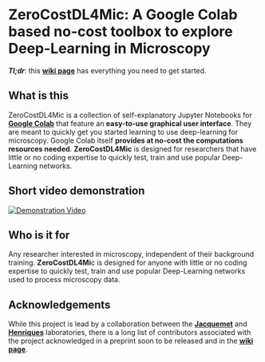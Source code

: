 # ZeroCostDL4Mic: A Google Colab based no-cost toolbox to explore Deep-Learning in Microscopy

_**Tl;dr**_: this [**wiki page**][wikiPage] has everything you need to get started.

## What is this

ZeroCostDL4Mic is a collection of self-explanatory Jupyter Notebooks for [**Google Colab**][1] that feature an **easy-to-use graphical user interface**. They are meant to quickly get you started learning to use deep-learning for microscopy. Google Colab itself **provides at no-cost the computations resources needed**. **ZeroCostDL4Mic** is designed for researchers that have little or no coding expertise to quickly test, train and use popular Deep-Learning networks.

## Short video demonstration

  [![Demonstration Video](https://img.youtube.com/vi/rHtRizyjhEU/0.jpg)](https://www.youtube.com/watch?v=rHtRizyjhEU)
  
## Who is it for

Any researcher interested in microscopy, independent of their background training. **ZeroCostDL4Mi**c is designed for anyone with little or no coding expertise to quickly test, train and use popular Deep-Learning networks used to process microscopy data.

## Acknowledgements

While this project is lead by a collaboration between the [**Jacquemet**][6] and [**Henriques**][5] laboratories, there is a long list of contributors associated with the project acknowledged in a preprint soon to be released and in the [**wiki page**][wikiPage].


  [1]: https://colab.research.google.com/notebooks/intro.ipynb
  [2]: https://twitter.com/guijacquemet
  [3]: https://twitter.com/LaineBioImaging
  [4]: https://twitter.com/HenriquesLab
  [5]: https://henriqueslab.github.io/
  [6]: https://cellmig.org/
  [7]: https://github.com/HenriquesLab/ZeroCostDL4Mic/blob/master/Wiki_files/ColabPaperFigure1_v4.png
  [wikiPage]: https://github.com/HenriquesLab/DeepLearning_Collab/wiki

